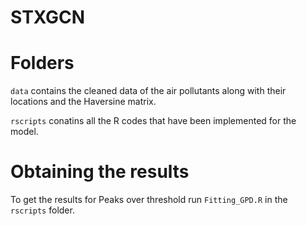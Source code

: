 # STXGCN

# Folders

```data``` contains the cleaned data of the air pollutants along with their locations and the Haversine matrix.

```rscripts``` conatins all the R codes that have been implemented for the model.

# Obtaining the results

To get the results for Peaks over threshold run ```Fitting_GPD.R``` in the ```rscripts``` folder. 



